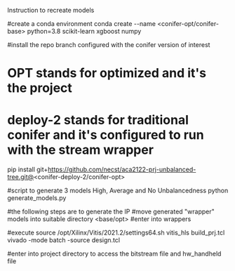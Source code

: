 Instruction to recreate models

#create a conda environment
conda create --name <conifer-opt/conifer-base> python=3.8 scikit-learn xgboost numpy 

#install the repo branch configured with the conifer version of interest 
# OPT stands for optimized and it's the project
# deploy-2 stands for traditional conifer and it's configured to run with the stream wrapper
pip install git+https://github.com/necst/aca2122-prj-unbalanced-tree.git@<conifer-deploy-2/conifer-opt>

#script to generate 3 models High, Average and No Unbalancedness
python generate_models.py

#the following steps are to generate the IP
#move generated "wrapper" models into suitable directory <base/opt>
#enter into wrappers

#execute 
source /opt/Xilinx/Vitis/2021.2/settings64.sh
vitis_hls build_prj.tcl
vivado -mode batch -source design.tcl

#enter into project directory to access the bitstream file and hw_handheld file
